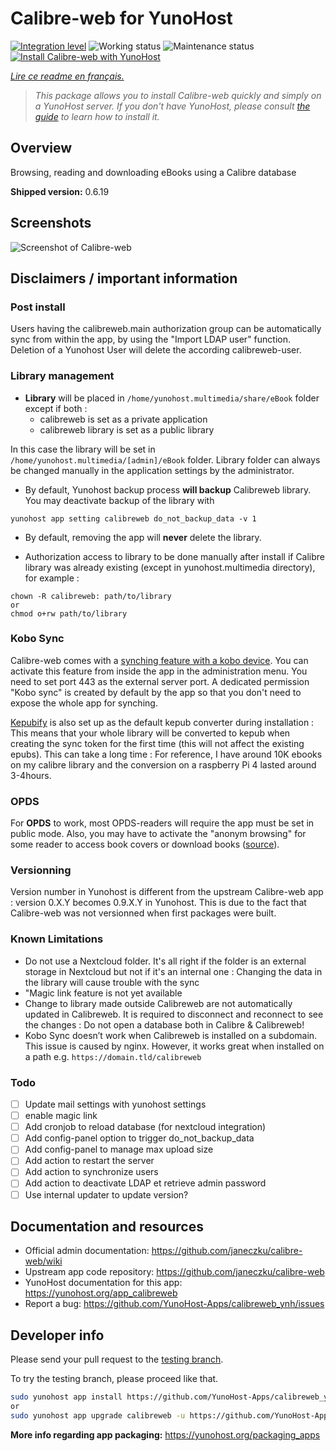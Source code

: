 <!--
N.B.: This README was automatically generated by https://github.com/YunoHost/apps/tree/master/tools/README-generator
It shall NOT be edited by hand.
-->

# Calibre-web for YunoHost

[![Integration level](https://dash.yunohost.org/integration/calibreweb.svg)](https://dash.yunohost.org/appci/app/calibreweb) ![Working status](https://ci-apps.yunohost.org/ci/badges/calibreweb.status.svg) ![Maintenance status](https://ci-apps.yunohost.org/ci/badges/calibreweb.maintain.svg)  
[![Install Calibre-web with YunoHost](https://install-app.yunohost.org/install-with-yunohost.svg)](https://install-app.yunohost.org/?app=calibreweb)

*[Lire ce readme en français.](./README_fr.md)*

> *This package allows you to install Calibre-web quickly and simply on a YunoHost server.
If you don't have YunoHost, please consult [the guide](https://yunohost.org/#/install) to learn how to install it.*

## Overview

Browsing, reading and downloading eBooks using a Calibre database

**Shipped version:** 0.6.19
## Screenshots

![Screenshot of Calibre-web](./doc/screenshots/screenshot.png)

## Disclaimers / important information


### Post install

Users having the calibreweb.main authorization group can be automatically sync from within the app, by using the "Import LDAP user" function.
Deletion of a Yunohost User will delete the according calibreweb-user.


### Library management

* **Library** will be placed in `/home/yunohost.multimedia/share/eBook` folder except if both :
  - calibreweb is set as a private application
  - calibreweb library is set as a public library

In this case the library will be set in `/home/yunohost.multimedia/[admin]/eBook` folder. Library folder can always be changed manually in the application settings by the administrator.

* By default, Yunohost backup process **will backup** Calibreweb library.
You may deactivate backup of the library with 
```
yunohost app setting calibreweb do_not_backup_data -v 1
```

* By default, removing the app will **never** delete the library.


* Authorization access to library to be done manually after install if Calibre library was already existing (except in yunohost.multimedia directory), for example :
```
chown -R calibreweb: path/to/library
or
chmod o+rw path/to/library
``` 

### Kobo Sync

Calibre-web comes with a [synching feature with a kobo device](https://github.com/janeczku/calibre-web/wiki/Kobo-Integration). You can activate this feature from inside the app in the administration menu. You need to set port 443 as the external server port.
A dedicated permission "Kobo sync" is created by default by the app so that you don't need to expose the whole app for synching.

[Kepubify](https://pgaskin.net/kepubify/) is also set up as the default kepub converter during installation : This means that your whole library will be converted to kepub when creating the sync token for the first time (this will not affect the existing epubs). This can take a long time : For reference, I have around 10K ebooks on my calibre library and the conversion on a raspberry Pi 4 lasted around 3-4hours.

### OPDS

For **OPDS** to work, most OPDS-readers will require the app must be set in public mode.
Also, you may have to activate the "anonym browsing" for some reader to access book covers or download books ([source](https://github.com/janeczku/calibre-web/wiki/FAQ#which-opds-readers-work-with-calibre-web)).

### Versionning

Version number in Yunohost is different from the upstream Calibre-web app : version 0.X.Y becomes 0.9.X.Y in Yunohost. This is due to the fact that Calibre-web was not versionned when first packages were built.

### Known Limitations

* Do not use a Nextcloud folder. It's all right if the folder is an external storage in Nextcloud but not if it's an internal one : Changing the data in the library will cause trouble with the sync
* "Magic link feature is not yet available
* Change to library made outside Calibreweb are not automatically updated in Calibreweb. It is required to disconnect and reconnect to see the changes : Do not open a database both in Calibre & Calibreweb!
* Kobo Sync doesn’t work when Calibreweb is installed on a subdomain. This issue is caused by nginx. However, it works great when installed on a path e.g. `https://domain.tld/calibreweb`

### Todo
- [ ] Update mail settings with yunohost settings
- [ ] enable magic link
- [ ] Add cronjob to reload database (for nextcloud integration)
- [ ] Add config-panel option to trigger do_not_backup_data
- [ ] Add config-panel to manage max upload size
- [ ] Add action to restart the server
- [ ] Add action to synchronize users
- [ ] Add action to deactivate LDAP et retrieve admin password
- [ ] Use internal updater to update version?

## Documentation and resources

* Official admin documentation: <https://github.com/janeczku/calibre-web/wiki>
* Upstream app code repository: <https://github.com/janeczku/calibre-web>
* YunoHost documentation for this app: <https://yunohost.org/app_calibreweb>
* Report a bug: <https://github.com/YunoHost-Apps/calibreweb_ynh/issues>

## Developer info

Please send your pull request to the [testing branch](https://github.com/YunoHost-Apps/calibreweb_ynh/tree/testing).

To try the testing branch, please proceed like that.

``` bash
sudo yunohost app install https://github.com/YunoHost-Apps/calibreweb_ynh/tree/testing --debug
or
sudo yunohost app upgrade calibreweb -u https://github.com/YunoHost-Apps/calibreweb_ynh/tree/testing --debug
```

**More info regarding app packaging:** <https://yunohost.org/packaging_apps>
